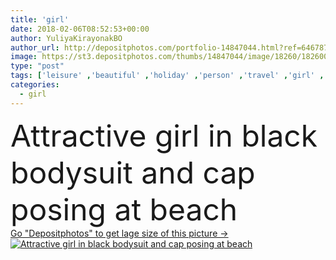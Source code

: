 ```yaml
---
title: 'girl'
date: 2018-02-06T08:52:53+00:00
author: YuliyaKirayonakBO
author_url: http://depositphotos.com/portfolio-14847044.html?ref=64678756
image: https://st3.depositphotos.com/thumbs/14847044/image/18260/182600716/api_thumb_450.jpg?forcejpeg=true
type: "post"
tags: ['leisure' ,'beautiful' ,'holiday' ,'person' ,'travel' ,'girl' ,'female' ,'summer' ,'people' ,'outdoors' ,'nature' ,'caucasian' ,'tropical' ,'resting' ,'relax' ,'woman' ,'beach' ,'tourism' ,'cap' ,'sand' ,'vacation' ,'resort' ,'journey' ,'attractive' ,'trip' ,'relaxing' ,'tourist' ,'daylight' ,'slim' ,'weekend' ,'daytime' ,'traveler' ,'summertime' ,'swimsuit' ,'bodysuit' ,'young adult' ,'natural light' ]
categories: 
  - girl
---
```

<div aling="center">
            <font size="60"> Attractive girl in black bodysuit and cap posing at beach</font>   
</div>
<div>
    <a href='https://depositphotos.com/182600716/stock-photo-girl.html?ref=64678756' target=_blank > Go "Depositphotos" to get lage size of this picture ->
        <img href='https://depositphotos.com/182600716/stock-photo-girl.html?ref=64678756' src='https://st3.depositphotos.com/14847044/18260/i/950/depositphotos_182600716-stock-photo-girl.jpg?forcejpeg=true' alt='Attractive girl in black bodysuit and cap posing at beach' >
    </a>
</div>

